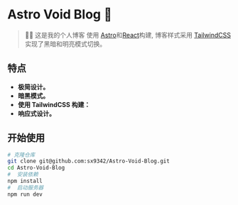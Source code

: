 
# Astro Void Blog 🚀

> 🧑‍🚀 这是我的个人博客 使用 [Astro](https://astro.build/)和[React](https://react.dev/)构建, 博客样式采用 [TailwindCSS](https://tailwindcss.com/) 实现了黑暗和明亮模式切换。

## 特点

- **极简设计。**
- **暗黑模式。**
- **使用 TailwindCSS 构建：**
- **响应式设计。**


## 开始使用

```bash
# 克隆仓库
git clone git@github.com:sx9342/Astro-Void-Blog.git
cd Astro-Void-Blog
#  安装依赖
npm install
#  启动服务器
npm run dev
```

